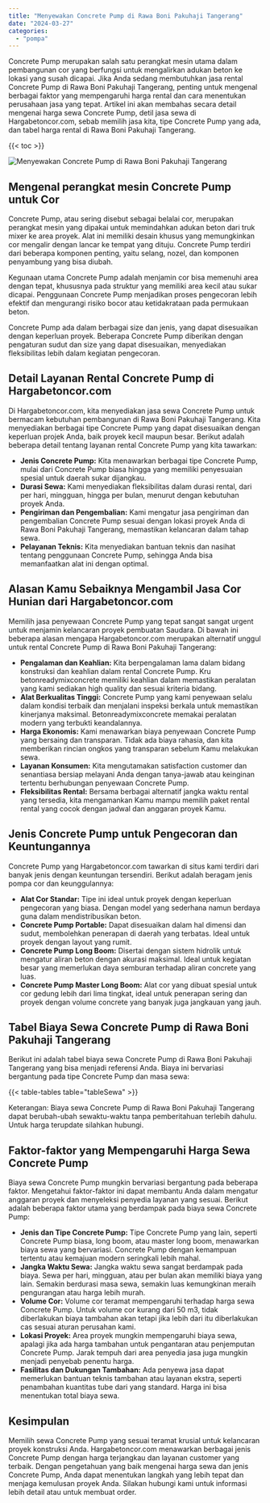 ```yaml
---
title: "Menyewakan Concrete Pump di Rawa Boni Pakuhaji Tangerang"
date: "2024-03-27"
categories: 
  - "pompa"
---
```




Concrete Pump merupakan salah satu perangkat mesin utama dalam pembangunan cor yang berfungsi untuk mengalirkan adukan beton ke lokasi yang susah dicapai. Jika Anda sedang membutuhkan jasa rental Concrete Pump di Rawa Boni Pakuhaji Tangerang, penting untuk mengenal berbagai faktor yang mempengaruhi harga rental dan cara menentukan perusahaan jasa yang tepat. Artikel ini akan membahas secara detail mengenai harga sewa Concrete Pump, detil jasa sewa di Hargabetoncor.com, sebab memilih jasa kita, tipe Concrete Pump yang ada, dan tabel harga rental di Rawa Boni Pakuhaji Tangerang.

{{< toc >}}

![Menyewakan Concrete Pump di Rawa Boni Pakuhaji Tangerang](https://hargareadymixid.github.io/pompa/concrete-pump%20(14).png)

## Mengenal perangkat mesin Concrete Pump untuk Cor

Concrete Pump, atau sering disebut sebagai belalai cor, merupakan perangkat mesin yang dipakai untuk memindahkan adukan beton dari truk mixer ke area proyek. Alat ini memiliki desain khusus yang memungkinkan cor mengalir dengan lancar ke tempat yang dituju. Concrete Pump terdiri dari beberapa komponen penting, yaitu selang, nozel, dan komponen penyambung yang bisa diubah.

Kegunaan utama Concrete Pump adalah menjamin cor bisa memenuhi area dengan tepat, khususnya pada struktur yang memiliki area kecil atau sukar dicapai. Penggunaan Concrete Pump menjadikan proses pengecoran lebih efektif dan mengurangi risiko bocor atau ketidakrataan pada permukaan beton.

Concrete Pump ada dalam berbagai size dan jenis, yang dapat disesuaikan dengan keperluan proyek. Beberapa Concrete Pump diberikan dengan pengaturan sudut dan size yang dapat disesuaikan, menyediakan fleksibilitas lebih dalam kegiatan pengecoran.

## Detail Layanan Rental Concrete Pump di Hargabetoncor.com

Di Hargabetoncor.com, kita menyediakan jasa sewa Concrete Pump untuk bermacam kebutuhan pembangunan di Rawa Boni Pakuhaji Tangerang. Kita menyediakan berbagai tipe Concrete Pump yang dapat disesuaikan dengan keperluan projek Anda, baik proyek kecil maupun besar. Berikut adalah beberapa detail tentang layanan rental Concrete Pump yang kita tawarkan:

- **Jenis Concrete Pump:** Kita menawarkan berbagai tipe Concrete Pump, mulai dari Concrete Pump biasa hingga yang memiliki penyesuaian spesial untuk daerah sukar dijangkau.
- **Durasi Sewa:** Kami menyediakan fleksibilitas dalam durasi rental, dari per hari, mingguan, hingga per bulan, menurut dengan kebutuhan proyek Anda.
- **Pengiriman dan Pengembalian:** Kami mengatur jasa pengiriman dan pengembalian Concrete Pump sesuai dengan lokasi proyek Anda di Rawa Boni Pakuhaji Tangerang, memastikan kelancaran dalam tahap sewa.
- **Pelayanan Teknis:** Kita menyediakan bantuan teknis dan nasihat tentang penggunaan Concrete Pump, sehingga Anda bisa memanfaatkan alat ini dengan optimal.

## Alasan Kamu Sebaiknya Mengambil Jasa Cor Hunian dari Hargabetoncor.com

Memilih jasa penyewaan Concrete Pump yang tepat sangat sangat urgent untuk menjamin kelancaran proyek pembuatan Saudara. Di bawah ini beberapa alasan mengapa Hargabetoncor.com merupakan alternatif unggul untuk rental Concrete Pump di Rawa Boni Pakuhaji Tangerang:

- **Pengalaman dan Keahlian:** Kita berpengalaman lama dalam bidang konstruksi dan keahlian dalam rental Concrete Pump. Kru betonreadymixconcrete memiliki keahlian dalam memastikan peralatan yang kami sediakan high quality dan sesuai kriteria bidang.
- **Alat Berkualitas Tinggi:** Concrete Pump yang kami penyewaan selalu dalam kondisi terbaik dan menjalani inspeksi berkala untuk memastikan kinerjanya maksimal. Betonreadymixconcrete memakai peralatan modern yang terbukti keandalannya.
- **Harga Ekonomis:** Kami menawarkan biaya penyewaan Concrete Pump yang bersaing dan transparan. Tidak ada biaya rahasia, dan kita memberikan rincian ongkos yang transparan sebelum Kamu melakukan sewa.
- **Layanan Konsumen:** Kita mengutamakan satisfaction customer dan senantiasa bersiap melayani Anda dengan tanya-jawab atau keinginan tertentu berhubungan penyewaan Concrete Pump.
- **Fleksibilitas Rental:** Bersama berbagai alternatif jangka waktu rental yang tersedia, kita mengamankan Kamu mampu memilih paket rental rental yang cocok dengan jadwal dan anggaran proyek Kamu.

## Jenis Concrete Pump untuk Pengecoran dan Keuntungannya

Concrete Pump yang Hargabetoncor.com tawarkan di situs kami terdiri dari banyak jenis dengan keuntungan tersendiri. Berikut adalah beragam jenis pompa cor dan keunggulannya:

- **Alat Cor Standar:** Tipe ini ideal untuk proyek dengan keperluan pengecoran yang biasa. Dengan model yang sederhana namun berdaya guna dalam mendistribusikan beton.
- **Concrete Pump Portable:** Dapat disesuaikan dalam hal dimensi dan sudut, membolehkan penerapan di daerah yang terbatas. Ideal untuk proyek dengan layout yang rumit.
- **Concrete Pump Long Boom:** Disertai dengan sistem hidrolik untuk mengatur aliran beton dengan akurasi maksimal. Ideal untuk kegiatan besar yang memerlukan daya semburan terhadap aliran concrete yang luas.
- **Concrete Pump Master Long Boom:** Alat cor yang dibuat spesial untuk cor gedung lebih dari lima tingkat, ideal untuk penerapan sering dan proyek dengan volume concrete yang banyak juga jangkauan yang jauh.

## Tabel Biaya Sewa Concrete Pump di Rawa Boni Pakuhaji Tangerang

Berikut ini adalah tabel biaya sewa Concrete Pump di Rawa Boni Pakuhaji Tangerang yang bisa menjadi referensi Anda. Biaya ini bervariasi bergantung pada tipe Concrete Pump dan masa sewa:

{{< table-tables table="tableSewa" >}}

Keterangan: Biaya sewa Concrete Pump di Rawa Boni Pakuhaji Tangerang dapat berubah-ubah sewaktu-waktu tanpa pemberitahuan terlebih dahulu. Untuk harga terupdate silahkan hubungi.

## Faktor-faktor yang Mempengaruhi Harga Sewa Concrete Pump

Biaya sewa Concrete Pump mungkin bervariasi bergantung pada beberapa faktor. Mengetahui faktor-faktor ini dapat membantu Anda dalam mengatur anggaran proyek dan menyeleksi penyedia layanan yang sesuai. Berikut adalah beberapa faktor utama yang berdampak pada biaya sewa Concrete Pump:

- **Jenis dan Tipe Concrete Pump:** Tipe Concrete Pump yang lain, seperti Concrete Pump biasa, long boom, atau master long boom, menawarkan biaya sewa yang bervariasi. Concrete Pump dengan kemampuan tertentu atau kemajuan modern seringkali lebih mahal.
- **Jangka Waktu Sewa:** Jangka waktu sewa sangat berdampak pada biaya. Sewa per hari, mingguan, atau per bulan akan memiliki biaya yang lain. Semakin berdurasi masa sewa, semakin luas kemungkinan meraih pengurangan atau harga lebih murah.
- **Volume Cor:** Volume cor teramat mempengaruhi terhadap harga sewa Concrete Pump. Untuk volume cor kurang dari 50 m3, tidak diberlakukan biaya tambahan akan tetapi jika lebih dari itu diberlakukan cas sesuai aturan perusahan kami.
- **Lokasi Proyek:** Area proyek mungkin mempengaruhi biaya sewa, apalagi jika ada harga tambahan untuk pengantaran atau penjemputan Concrete Pump. Jarak tempuh dari area penyedia jasa juga mungkin menjadi penyebab penentu harga.
- **Fasilitas dan Dukungan Tambahan:** Ada penyewa jasa dapat memerlukan bantuan teknis tambahan atau layanan ekstra, seperti penambahan kuantitas tube dari yang standard. Harga ini bisa menentukan total biaya sewa.

## Kesimpulan

Memilih sewa Concrete Pump yang sesuai teramat krusial untuk kelancaran proyek konstruksi Anda. Hargabetoncor.com menawarkan berbagai jenis Concrete Pump dengan harga terjangkau dan layanan customer yang terbaik. Dengan pengetahuan yang baik mengenai harga sewa dan jenis Concrete Pump, Anda dapat menentukan langkah yang lebih tepat dan menjaga kemulusan proyek Anda. Silakan hubungi kami untuk informasi lebih detail atau untuk membuat order.

